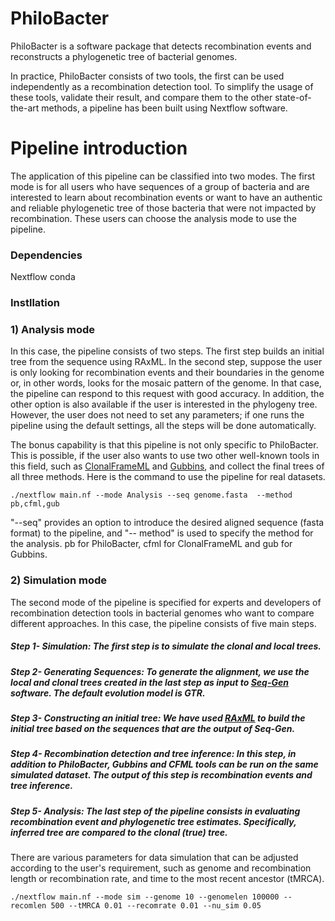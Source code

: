 # PhiloBacter
PhiloBacter is a software package that detects recombination events and reconstructs a phylogenetic tree of bacterial genomes.

In practice, PhiloBacter consists of two tools, the first can be used independently as a recombination detection tool. To simplify the usage of these tools, validate their result, and compare them to the other state-of-the-art methods, a pipeline has been built using Nextflow software.

# Pipeline introduction

The application of this pipeline can be classified into two modes. The first mode is for all users who have sequences of a group of bacteria and are interested to learn about recombination events or want to have an authentic and reliable phylogenetic tree of those bacteria that were not impacted by recombination. These users can choose the analysis mode to use the pipeline. 


### Dependencies
Nextflow
conda
### Instllation
### 1) Analysis mode
In this case, the pipeline consists of two steps. The first step builds an initial tree from the sequence using RAxML. In the second step, suppose the user is only looking for recombination events and their boundaries in the genome or, in other words, looks for the mosaic pattern of the genome. In that case, the pipeline can respond to this request with good accuracy. In addition, the other option is also available if the user is interested in the phylogeny tree. However, the user does not need to set any parameters; if one runs the pipeline using the default settings, all the steps will be done automatically. 

The bonus capability is that this pipeline is not only specific to PhiloBacter. This is possible, if the user also wants to use two other well-known tools in this field, such as [ClonalFrameML](https://github.com/xavierdidelot/ClonalFrameML) and [Gubbins](https://github.com/nickjcroucher/gubbins), and collect the final trees of all three methods. Here is the command to use the pipeline for real datasets.

```
./nextflow main.nf --mode Analysis --seq genome.fasta  --method pb,cfml,gub
```
"--seq" provides an option to introduce the desired aligned sequence (fasta format) to the pipeline, and "-- method" is used to specify the method for the analysis. pb for PhiloBacter, cfml for ClonalFrameML and gub for Gubbins.







### 2) Simulation mode
The second mode of the pipeline is specified for experts and developers of recombination detection tools in bacterial genomes who want to compare different approaches. In this case, the pipeline consists of five main steps.
##### Step 1- Simulation: The first step is to simulate the clonal and local trees.
##### Step 2- Generating Sequences: To generate the alignment, we use the local and clonal trees created in the last step as input to [Seq-Gen](https://github.com/rambaut/Seq-Gen) software. The default evolution model is GTR.
##### Step 3- Constructing an initial tree: We have used [RAxML](https://github.com/stamatak/standard-RAxML) to build the initial tree based on the sequences that are the output of Seq-Gen.

##### Step 4- Recombination detection and tree inference: In this step, in addition to PhiloBacter, Gubbins and CFML tools can be run on the same simulated dataset. The output of this step is recombination events and tree inference.

##### Step 5- Analysis: The last step of the pipeline consists in evaluating recombination event and phylogenetic tree estimates. Specifically, inferred tree are compared to the clonal (true) tree.

There are various parameters for data simulation that can be adjusted according to the user's requirement, such as genome and recombination length or recombination rate, and time to the most recent ancestor (tMRCA). 

```
./nextflow main.nf --mode sim --genome 10 --genomelen 100000 --recomlen 500 --tMRCA 0.01 --recomrate 0.01 --nu_sim 0.05
